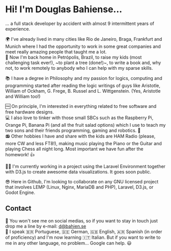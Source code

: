# Hi! I'm Douglas Bahiense...
... a full stack developer by accident with almost 9 intermittent years of experience.  

🌍 I've already lived in many cities like Rio de Janeiro, Braga, Frankfurt and Munich where I had the opportunity to work in some great companies and meet really amazing people that taught me a lot.  
🏡 Now I'm back home in Petrópolis, Brazil, to raise my kids (most challenging task ever!), ~to plant a tree (done!)~, to write a book and, why not, to work remotely to anybody who I can help with my sparse skills.  

📚 I have a degree in Philosophy and my passion for logics, computing and programming started after reading the logic writings of guys like Aristotle, William of Ockham, G. Frege, B. Russel and L. Wittgenstein. (Yes, Aristotle and William too!)  

🆓 On principle, I'm interested in everything related to free software and free hardware designs.  
💻 I also love to tinker with those small SBCs such as the Raspberry Pi, Orange Pi, Banana Pi (and all the fruit salad options) which I use to teach my two sons and their friends programming, gaming and robotics. 🤖  
📻 Other hobbies I have and share with the kids are HAM Radio (please, more CW and less FT8!), making music playing the Piano or the Guitar and playing Chess all night long. Most important we have fun after the homework! 👍

🧑‍🏭 I'm currently working in a project using the Laravel Environment together with D3.js to create awesome data visualizations. It goes soon public.  

😎 Here in Github, I'm looking to collaborate on any GNU licensed project that involves LEMP (Linux, Nginx, MariaDB and PHP), Laravel, D3.js, or Godot Engine.

## Contact
📧 You won't see me on social medias, so if you want to stay in touch just drop me a line by e-mail: d@bahien.se  
🚩 I speak 🇧🇷 Portuguese, 🇩🇪 German, 🇬🇧 English, 🇦🇷 Spanish (in order of proficiency) and I'm now learning 🇮🇹 Italian. But if you want to write to me in any other language, no problem... Google can help. 😃
